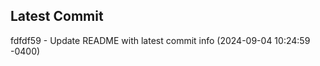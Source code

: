 
## Latest Commit
fdfdf59 - Update README with latest commit info (2024-09-04 10:24:59 -0400) <Yunxi-Zhou>
